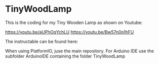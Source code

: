 # TinyWoodLamp

This is the coding for my Tiny Wooden Lamp as shown on Youtube:

https://youtu.be/aUPhOqYchLU
https://youtu.be/Bw57n0p1hFU

The instructable can be found here:



When using PlatformIO, juse the main repository. 
For Arduino IDE use the subfolder ArduinoIDE containing the folder TinyWoodLamp
